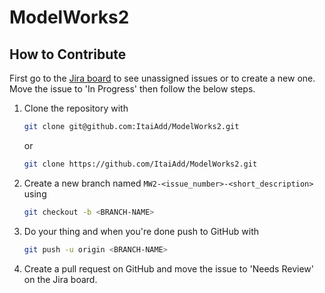 # ModelWorks2

## How to Contribute
First go to the [Jira board](https://itaiadd.atlassian.net/jira/software/projects/MW2/boards/1) to see unassigned issues or to create a new one. Move the issue to 'In Progress' then follow the below steps. 

1.  Clone the repository with
    ```bash
    git clone git@github.com:ItaiAdd/ModelWorks2.git
    ```
    or

    ```bash
    git clone https://github.com/ItaiAdd/ModelWorks2.git
    ```
2.  Create a new branch named `MW2-<issue_number>-<short_description>` using
    ```bash
    git checkout -b <BRANCH-NAME>
    ```
3.  Do your thing and when you're done push to GitHub with
    ```bash
    git push -u origin <BRANCH-NAME>
    ```
4.  Create a pull request on GitHub and move the issue to 'Needs Review' on the Jira board.